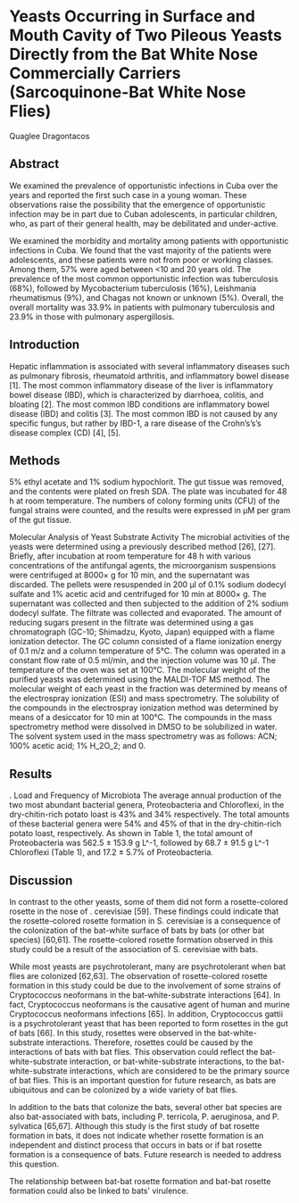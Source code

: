 # Yeasts Occurring in Surface and Mouth Cavity of Two Pileous Yeasts Directly from the Bat White Nose Commercially Carriers (Sarcoquinone-Bat White Nose Flies)
Quaglee Dragontacos


## Abstract
We examined the prevalence of opportunistic infections in Cuba over the years and reported the first such case in a young woman. These observations raise the possibility that the emergence of opportunistic infection may be in part due to Cuban adolescents, in particular children, who, as part of their general health, may be debilitated and under-active.

We examined the morbidity and mortality among patients with opportunistic infections in Cuba. We found that the vast majority of the patients were adolescents, and these patients were not from poor or working classes. Among them, 57% were aged between <10 and 20 years old. The prevalence of the most common opportunistic infection was tuberculosis (68%), followed by Mycobacterium tuberculosis (16%), Leishmania rheumatismus (9%), and Chagas not known or unknown (5%). Overall, the overall mortality was 33.9% in patients with pulmonary tuberculosis and 23.9% in those with pulmonary aspergillosis.


## Introduction
Hepatic inflammation is associated with several inflammatory diseases such as pulmonary fibrosis, rheumatoid arthritis, and inflammatory bowel disease [1]. The most common inflammatory disease of the liver is inflammatory bowel disease (IBD), which is characterized by diarrhoea, colitis, and bloating [2]. The most common IBD conditions are inflammatory bowel disease (IBD) and colitis [3]. The most common IBD is not caused by any specific fungus, but rather by IBD-1, a rare disease of the Crohn’s’s’s disease complex (CD) [4], [5].


## Methods
5% ethyl acetate and 1% sodium hypochlorit. The gut tissue was removed, and the contents were plated on fresh SDA. The plate was incubated for 48 h at room temperature. The numbers of colony forming units (CFU) of the fungal strains were counted, and the results were expressed in µM per gram of the gut tissue.

Molecular Analysis of Yeast Substrate Activity
The microbial activities of the yeasts were determined using a previously described method [26], [27]. Briefly, after incubation at room temperature for 48 h with various concentrations of the antifungal agents, the microorganism suspensions were centrifuged at 8000× g for 10 min, and the supernatant was discarded. The pellets were resuspended in 200 µl of 0.1% sodium dodecyl sulfate and 1% acetic acid and centrifuged for 10 min at 8000× g. The supernatant was collected and then subjected to the addition of 2% sodium dodecyl sulfate. The filtrate was collected and evaporated. The amount of reducing sugars present in the filtrate was determined using a gas chromatograph (GC-10; Shimadzu, Kyoto, Japan) equipped with a flame ionization detector. The GC column consisted of a flame ionization energy of 0.1 m/z and a column temperature of 5°C. The column was operated in a constant flow rate of 0.5 ml/min, and the injection volume was 10 µl. The temperature of the oven was set at 100°C. The molecular weight of the purified yeasts was determined using the MALDI-TOF MS method. The molecular weight of each yeast in the fraction was determined by means of the electrospray ionization (ESI) and mass spectrometry. The solubility of the compounds in the electrospray ionization method was determined by means of a desiccator for 10 min at 100°C. The compounds in the mass spectrometry method were dissolved in DMSO to be solubilized in water. The solvent system used in the mass spectrometry was as follows: ACN; 100% acetic acid; 1% H_2O_2; and 0.


## Results
. Load and Frequency of Microbiota
The average annual production of the two most abundant bacterial genera, Proteobacteria and Chloroflexi, in the dry-chitin-rich potato loast is 43% and 34% respectively. The total amounts of these bacterial genera were 54% and 45% of that in the dry-chitin-rich potato loast, respectively. As shown in Table 1, the total amount of Proteobacteria was 562.5 ± 153.9 g L^-1, followed by 68.7 ± 91.5 g L^-1 Chloroflexi (Table 1), and 17.2 ± 5.7% of Proteobacteria.


## Discussion
In contrast to the other yeasts, some of them did not form a rosette-colored rosette in the nose of . cerevisiae [59]. These findings could indicate that the rosette-colored rosette formation in S. cerevisiae is a consequence of the colonization of the bat-white surface of bats by bats (or other bat species) [60,61]. The rosette-colored rosette formation observed in this study could be a result of the association of S. cerevisiae with bats.

While most yeasts are psychrotolerant, many are psychrotolerant when bat flies are colonized [62,63]. The observation of rosette-colored rosette formation in this study could be due to the involvement of some strains of Cryptococcus neoformans in the bat-white-substrate interactions [64]. In fact, Cryptococcus neoformans is the causative agent of human and murine Cryptococcus neoformans infections [65]. In addition, Cryptococcus gattii is a psychrotolerant yeast that has been reported to form rosettes in the gut of bats [66]. In this study, rosettes were observed in the bat-white-substrate interactions. Therefore, rosettes could be caused by the interactions of bats with bat flies. This observation could reflect the bat-white-substrate interaction, or bat-white-substrate interactions, to the bat-white-substrate interactions, which are considered to be the primary source of bat flies. This is an important question for future research, as bats are ubiquitous and can be colonized by a wide variety of bat flies.

In addition to the bats that colonize the bats, several other bat species are also bat-associated with bats, including P. terricola, P. aeruginosa, and P. sylvatica [65,67]. Although this study is the first study of bat rosette formation in bats, it does not indicate whether rosette formation is an independent and distinct process that occurs in bats or if bat rosette formation is a consequence of bats. Future research is needed to address this question.

The relationship between bat-bat rosette formation and bat-bat rosette formation could also be linked to bats' virulence.
